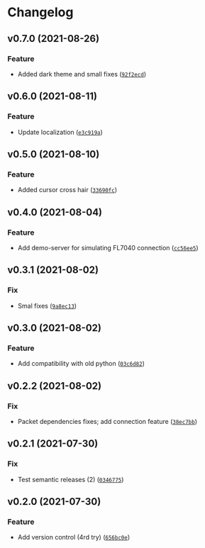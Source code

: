 # Changelog

<!--next-version-placeholder-->

## v0.7.0 (2021-08-26)
### Feature
* Added dark theme and small fixes ([`92f2ecd`](https://github.com/CrinitusFeles/SMEF/commit/92f2ecdab06e214a61214bebf49c182f98fce62e))

## v0.6.0 (2021-08-11)
### Feature
* Update localization ([`e3c919a`](https://github.com/CrinitusFeles/SMEF/commit/e3c919a6a3e91c7ba052e60e6720e277a72ccf18))

## v0.5.0 (2021-08-10)
### Feature
* Added cursor cross hair ([`33690fc`](https://github.com/CrinitusFeles/SMEF/commit/33690fcff7996c2be10504fd848cc601bc50a899))

## v0.4.0 (2021-08-04)
### Feature
* Add demo-server for simulating FL7040 connection ([`cc56ee5`](https://github.com/CrinitusFeles/SMEF/commit/cc56ee5d38c80c0391fecf8eacc99d54760899d1))

## v0.3.1 (2021-08-02)
### Fix
* Smal fixes ([`9a8ec13`](https://github.com/CrinitusFeles/SMEF/commit/9a8ec13da6f44b71f84b8ef51a97526d245a5d52))

## v0.3.0 (2021-08-02)
### Feature
* Add compatibility with old python ([`03c6d82`](https://github.com/CrinitusFeles/SMEF/commit/03c6d823b276dea037372f65250df27414cc2fa4))

## v0.2.2 (2021-08-02)
### Fix
* Packet dependencies fixes; add connection feature ([`38ec7bb`](https://github.com/CrinitusFeles/SMEF/commit/38ec7bb4f395022a1bac9847cfb36386ce91c4b8))

## v0.2.1 (2021-07-30)
### Fix
* Test semantic releases (2) ([`0346775`](https://github.com/CrinitusFeles/SMEF/commit/0346775b9b3d39d7867ba642e5f55f8cfb02c303))

## v0.2.0 (2021-07-30)
### Feature
* Add version control (4rd try) ([`656bc0e`](https://github.com/CrinitusFeles/SMEF/commit/656bc0eed1bd172e3851ad83c7de6bb61b9933ca))
